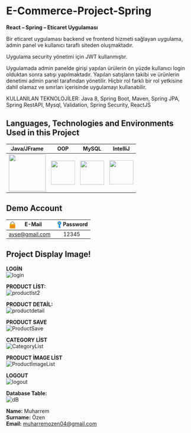 # E-Commerce-Project-Spring


**React – Spring – Eticaret Uygulaması**<br>

Bir eticaret uygulaması backend ve frontend hizmeti sağlayan uygulama, admin panel ve kullanıcı taraflı
siteden oluşmaktadır. 

Uygulama security yönetimi için JWT kullanmıştır.

Uygulamada admin panelde girişi
yapılan ürülerin ön yüzde kullanıcı login olduktan sonra
satışı yapılmaktadır. Yapılan satışların takibi ve ürünlerin
denetimi admin panel tarafından yönetilir. Hiçbir rol farklı
bir rol yetkisine dahil olamaz ve sınırları içerisinde
uygulamayı kullanabilir.

KULLANILAN TEKNOLOJİLER:
Java 8, Spring Boot, Maven,
Spring JPA, Spring RestAPI, Mysql, Validation, Spring
Security, ReactJS


## Languages, Technologies and Environments Used in this Project


| Java/JFrame  | OOP | MySQL | IntelliJ  |
| :------------: | :------------: | :------------: | :------------: |
|  <img src ="https://cdn.iconscout.com/icon/free/png-256/java-60-1174953.png" width ="100px" height = "100px" style="float:left" > | <img src ="https://encrypted-tbn0.gstatic.com/images?q=tbn:ANd9GcRQie1pvA8p-kyK_bGjsjPJWv8x4NF9ahNvFA&usqp=CAU" width ="65px" height = "65px" style="float:left " >  |  <img src ="https://upload.wikimedia.org/wikipedia/commons/b/b2/Database-mysql.svg" width ="65px" height = "65px" style="float:left " > | <img src ="https://upload.wikimedia.org/wikipedia/commons/thumb/9/9c/IntelliJ_IDEA_Icon.svg/70px-IntelliJ_IDEA_Icon.svg.png" width ="65px" height = "65px" >  |

## Demo Account
| <img src ="https://github.com/nazligencel/java-desktop-technical-service/blob/main/images/mail.png" width ="20px" height = "20px" style="float:left" > E-Mail | <img src ="https://github.com/nazligencel/java-desktop-technical-service/blob/main/images/password.png" width ="20px" height = "20px" style="float:left" > Password | 
| :------------: | :------------: | 
|ayse@gmail.com| 12345 |


## Project Display Image!

**LOGİN**<br>
![login](https://user-images.githubusercontent.com/60547236/196029881-0fd6f559-6faf-45d0-82eb-c0eaf857105b.png)

**PRODUCT LİST:**<br>
![productlst2](https://user-images.githubusercontent.com/60547236/196029973-794a6a1a-9f58-4a5d-ad79-0296a9d84874.png)

**PRODUCT DETAİL:**<br>
![productdetail](https://user-images.githubusercontent.com/60547236/196030015-b4865d2b-ef07-491b-8e8a-ab863b219435.png)

**PRODUCT SAVE**<br>
![ProductSave](https://user-images.githubusercontent.com/60547236/196030062-85b39650-b6a7-4621-9aa5-192dd5d8ffab.png)

**CATEGORY LİST**<br>
![CategoryList](https://user-images.githubusercontent.com/60547236/196030093-359570ea-ed38-45f2-8435-62dbb1d15429.png)

**PRODUCT İMAGE LİST**<br>
![ProductİmageList](https://user-images.githubusercontent.com/60547236/196030118-99c2e8de-dd83-4e93-b970-9890f3876131.png)


**LOGOUT**<br>
![logout](https://user-images.githubusercontent.com/60547236/196030148-b7bfac88-7bcd-4fca-a985-d286c9eed1d3.png)


**Database Table:**<br>
![dB](https://user-images.githubusercontent.com/60547236/196030235-4c8564c7-91c0-46bc-9967-54b8d8e527bc.png)






**Name:** Muharrem  <br>
**Surname:** Özen <br>
**Email:** muharremozen04@gmail.com

